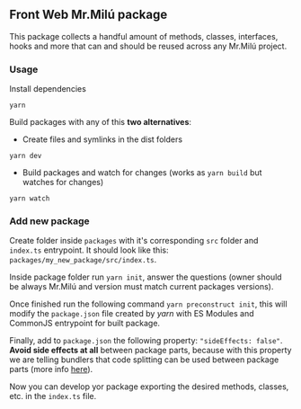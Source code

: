 ## Front Web Mr.Milú package

This package collects a handful amount of methods, classes, interfaces, hooks and more that can and should be reused
across any Mr.Milú project.

### Usage

Install dependencies

```shell
yarn
```

Build packages with any of this **two alternatives**:

- Create files and symlinks in the dist folders

```shell
yarn dev
```

- Build packages and watch for changes (works as `yarn build` but watches for changes)

```shell
yarn watch
```

### Add new package

Create folder inside `packages` with it's corresponding `src` folder and `index.ts`
entrypoint. It should look like this: `packages/my_new_package/src/index.ts`.

Inside package folder run `yarn init`, answer the questions (owner should be always Mr.Milú and version
must match current packages versions).

Once finished run the following command `yarn preconstruct init`, this will modify
the `package.json` file created by _yarn_ with ES Modules and CommonJS entrypoint for built package.

Finally, add to `package.json` the following property: `"sideEffects: false"`. **Avoid side effects at
all** between package parts, because with this property we are telling bundlers that code splitting
can be used between package parts (more info [here](https://stackoverflow.com/a/49203452/3416714)).

Now you can develop yor package exporting the desired methods, classes, etc. in the `index.ts` file.
